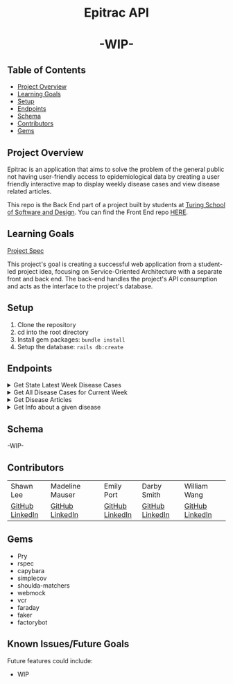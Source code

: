 <div align="center">
  <h1>Epitrac API</h1>
  <h1>-WIP-</h1>
</div>

## Table of Contents
- [Project Overview](#project-overview)
- [Learning Goals](#learning-goals)
- [Setup](#setup)
- [Endpoints](#endpoints)
- [Schema](#schema)
- [Contributors](#contributors)
- [Gems](#gems)


## Project Overview
Epitrac is an application that aims to solve the problem of the general public not having user-friendly access to epidemiological data by creating a user friendly interactive map to display weekly disease cases and view disease related articles.

This repo is the Back End part of a project built by students at [Turing School of Software and Design](https://turing.edu/). You can find the Front End repo [HERE](https://github.com/epitrac/epitrac_fe).



## Learning Goals
[Project Spec](https://backend.turing.edu/module3/projects/consultancy/)

This project's goal is creating a successful web application from a student-led project idea, focusing on Service-Oriented Architecture with a separate front and back end.
The back-end handles the project's API consumption and acts as the interface to the project's database.

## Setup

1. Clone the repository
2. cd into the root directory
3. Install gem packages: `bundle install`
4. Setup the database: `rails db:create`

## Endpoints
<details close>
<summary>Get State Latest Week Disease Cases</summary>
<br>

Request:
**GET** `/api/v1/disease_cases?state=#{state_name}`

Headers: <br>
```

```

Response:
```json
{
    "data": [
        {
            "type": "disease_cases",
            "id": "1",
            "attributes": {
                "state" :" GEORGIA",
                "year" : "2022",
                "current_week": 1,
                "disease" : "Anthrax",
                "current_week_cases": 2,
                "cumulative_current" : 200,
                "cumulative_last" : 150,
                "coordinates" : [-83.426, 32.638]
            }
        }
       ]
}
```
</details>

<details close>
<summary>Get All Disease Cases for Current Week</summary>
<br>

Request:
**GET** `/api/v1/disease_cases`

Headers: <br>
```

```

Response:
```json
{
    "data": [
        {
            "type": "disease_cases",
            "id": "1",
            "attributes": {
                "state" :" GEORGIA",
                "year" : "2022",
                "current_week": 1,
                "disease" : "Anthrax",
                "current_week_cases": 2,
                "cumulative_current" : 200,
                "cumulative_last" : 150,
                "coordinates" : [-83.426, 32.638]
            }
        },
        {
            "type": "disease_cases",
            "id": "2",
            "attributes": {
                "state" :" COLORADO",
                "year" : "2022",
                "current_week": 1,
                "disease" : "Measles",
                "current_week_cases": 1,
                "cumulative_current" : 100,
                "cumulative_last" : 50,
                "coordinates" : [-83.426, 32.638]
            }
        },
        {...},
        {...},
        ...
        ...
       ]
}
```
</details>

<details close>
<summary>Get Disease Articles</summary>
<br>

Request:
**GET** `/api/v1/articles?disease=#{disease}`

Headers: <br>
```

```

Response:
```json
{
 "data": [
        {
            "id": "1076",
            "type": "article",
            "attributes": {
                "id": "1076",
                "author": "de Oliveira, F. F. M. M., S.;Gonti, S.;Brey, R. N.;Li, H.;Schiffer, J.;Casadevall, A.;Bann, J. G.",
                "title": "Binding of the von Willebrand factor a domain of capillary morphogenesis protein 2 to anthrax protective antigen vaccine reduces immunogenicity in mice",
                "year": "2020",
                "date": "15-01",
                "isbn_issn": "2379-5042",
                "keywords": "anthrax:antigen processing:immunization:protein stability",
                "abstract": "Protective antigen (PA)
....
....},
{
 "id": "1380",
            "type": "article",
            "attributes": {
                "id": "1380",
                "author": "Hupert, N. W., D.,  Cuomo, J.,  Hollingsworth, E.,  Neukermans, K.,  Xiong, W.,",
                "title": "Predicting hospital surge after a large-scale anthrax attack: a model-based analysis of CDC's cities readiness initiative prophylaxis recommendations",
                "year": "2009"
.....}
]
```
</details>

<details close>
<summary>Get Info about a given disease </summary>
<br>

Request:
**GET** `/api/v1/disease_info?disease=#{disease}`

Headers: <br>
```

```

Response:
```json
{
    "data": {
        "id": "1",
        "type": "disease_info",
        "attributes": {
            "disease": "Anthrax",
            "information": "Anthrax is a serious infectious disease caused by gram-positive, rod-shaped bacteria known as Bacillus anthracis. It occurs naturally in soil and commonly affects domestic and wild animals around the world. People can get sick with anthrax if they come in contact with infected animals or contaminated animal products. Anthrax can cause severe illness in both humans and animals.",
            "link": "https://www.cdc.gov/anthrax/"
        }
    }
}
```
</details>

## Schema

-WIP-

## Contributors
<table>
  <tr>
    <td>Shawn Lee</td>
    <td>Madeline Mauser</td>
    <td>Emily Port</td>
    <td>Darby Smith</td>
    <td>William Wang</td>
  </tr>
  <tr>
    <td>
      <a href="https://github.com/Shawnl93">GitHub</a><br>
      <a href="https://www.linkedin.com/in/shawn-lee-3382aa8b/">LinkedIn</a>
    </td>
    <td>
      <a href="https://github.com/MadelineMauser">GitHub</a><br>
      <a href="https://www.linkedin.com/in/madeline-mauser-644239245/">LinkedIn</a>
    </td>
    <td>
      <a href="https://github.com/eport01">GitHub</a><br>
      <a href="https://www.linkedin.com/in/emily-port-3ab6389b/">LinkedIn</a>
    </td>
    <td>
    <a href="https://github.com/DarbySmith">GitHub</a><br>
    <a href="https://www.linkedin.com/in/darby-m-smith/">LinkedIn</a>
    </td>
    <td>
      <a href="https://github.com/willjw2">GitHub</a><br>
      <a href="https://www.linkedin.com/in/william-wang-814442240/">LinkedIn</a>
    </td>
  </tr>
</table>

## Gems
- Pry
- rspec
- capybara
- simplecov
- shoulda-matchers
- webmock
- vcr
- faraday
- faker
- factorybot

## Known Issues/Future Goals
Future features could include:
- WIP
